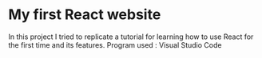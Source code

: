 # My first React website

In this project I tried to replicate a tutorial for learning how to use React for the first time and its features.
Program used : Visual Studio Code